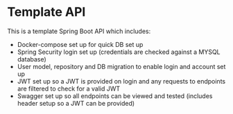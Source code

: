 # Template API

This is a template Spring Boot API which includes:

- Docker-compose set up for quick DB set up
- Spring Security login set up (credentials are checked against a MYSQL database)
- User model, repository and DB migration to enable login and account set up
- JWT set up so a JWT is provided on login and any requests to endpoints are filtered to check for a valid JWT
- Swagger set up so all endpoints can be viewed and tested (includes header setup so a JWT can be provided)

